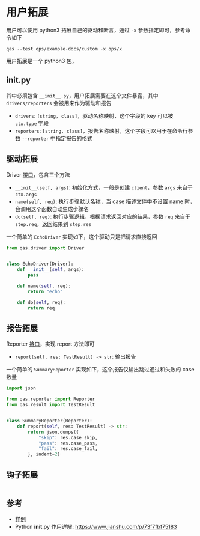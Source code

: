 # 用户拓展

用户可以使用 python3 拓展自己的驱动和断言，通过 `-x` 参数指定即可，参考命令如下

```shell
qas --test ops/example-docs/custom -x ops/x
```

用户拓展是一个 python3 包，

## __init__.py

其中必须包含 `__init__.py`，用户拓展需要在这个文件暴露，其中 `drivers/reporters` 会被用来作为驱动和报告

- `drivers`: `[string, class]`，驱动名称映射，这个字段的 key 可以被 `ctx.type` 字段
- `reporters`: `[string, class]`，报告名称映射，这个字段可以用于在命令行参数 `--reporter` 中指定报告的格式

## 驱动拓展

Driver [接口](/qas/driver/driver.py)，包含三个方法

- `__init__(self, args)`: 初始化方式，一般是创建 `client`，参数 `args` 来自于 `ctx.args`
- `name(self, req)`: 执行步骤默认名称，当 case 描述文件中不设置 name 时，会调用这个函数自动生成步骤名
- `do(self, req)`: 执行步骤逻辑，根据请求返回对应的结果，参数 `req` 来自于 `step.req`，返回结果到 `step.res`

一个简单的 `EchoDriver` 实现如下，这个驱动只是把请求直接返回

```python
from qas.driver import Driver


class EchoDriver(Driver):
    def __init__(self, args):
        pass

    def name(self, req):
        return "echo"

    def do(self, req):
        return req
```

## 报告拓展

Reporter [接口](/qas/reporter/reporter.py)，实现 report 方法即可

- `report(self, res: TestResult) -> str`: 输出报告

一个简单的 `SummaryReporter` 实现如下，这个报告仅输出跳过通过和失败的 case 数量

```python
import json

from qas.reporter import Reporter
from qas.result import TestResult


class SummaryReporter(Reporter):
    def report(self, res: TestResult) -> str:
        return json.dumps({
            "skip": res.case_skip,
            "pass": res.case_pass,
            "fail": res.case_fail,
        }, indent=2)
```

## 钩子拓展

```python

```

## 参考

- [样例](/ops/example-docs/custom)
- Python __init__.py 作用详解: <https://www.jianshu.com/p/73f7fbf75183>

